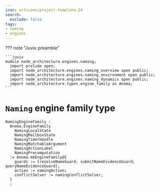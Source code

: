 ```yaml
---
icon: octicons/project-template-24
search:
  exclude: false
tags:
- naming
- engines
---
```


??? note "Juvix preamble"

    ```juvix
    module node_architecture.engines.naming;
      import prelude open;
      import node_architecture.engines.naming_overview open public;
      import node_architecture.engines.naming_environment open public;
      import node_architecture.engines.naming_dynamics open public;
      import node_architecture.types.engine_family as Anoma;
    ```

# `Naming` engine family type

<!-- --8<-- [start:naming-engine-family] -->
```juvix
NamingEngineFamily :
  Anoma.EngineFamily
    NamingLocalState
    NamingMailboxState
    NamingTimerHandle
    NamingMatchableArgument
    NamingActionLabel
    NamingPrecomputation
  := Anoma.mkEngineFamily@{
    guards := [resolveNameGuard; submitNameEvidenceGuard; queryNameEvidenceGuard];
    action := namingAction;
    conflictSolver := namingConflictSolver;
  }
  ;
```
<!-- --8<-- [end:naming-engine-family] -->
